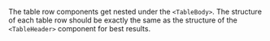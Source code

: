 The table row components get nested under the `<TableBody>`.  The structure of
each table row should be exactly the same as the structure of the `<TableHeader>`
component for best results.
